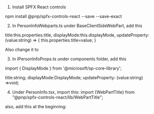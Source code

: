 1. Install SPFX React controls

npm install @pnp/spfx-controls-react --save --save-exact


2. In PersonInfoWebparts.ts under BaseClientSideWebPart, add this

title:this.properties.title,
displayMode:this.displayMode,
updateProperty: (value:string) => {
 this.properties.title=value;
}

Also change it to <IPersonInfoProps>


3. In IPersonInfoProps.ts under components folder, add this

import { DisplayMode } from '@microsoft/sp-core-library';

title:string;
displayMode:DisplayMode;
updateProperty: (value:string) =>void;


4. Under PersonInfo.tsx, import this:
import {WebPartTitle} from "@pnp/spfx-controls-react/lib/WebPartTitle";

also, add this at the beginning:
<WebPartTitle displayMode={this.props.displayMode}
              title={this.props.title}
              updateProperty={this.props.updateProperty} />
